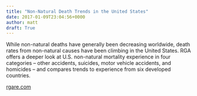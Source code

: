 ```yaml
---
title: "Non-Natural Death Trends in the United States"
date: 2017-01-09T23:04:56+0000
author: matt
draft: True
---
```

While non-natural deaths have generally been decreasing worldwide, death rates from non-natural causes have been climbing in the United States. RGA offers a deeper look at U.S. non-natural mortality experience in four categories – other accidents, suicides, motor vehicle accidents, and homicides – and compares trends to experience from six developed countries.

[ rgare.com ]( https://www.rgare.com/knowledge-center/media/articles/non-natural-death-trends-in-the-united-states )
